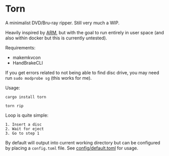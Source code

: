 # Torn

A minimalist DVD/Bru-ray ripper. Still very much a WIP.

Heavily inspired by [ARM](https://github.com/automatic-ripping-machine/automatic-ripping-machine), but with the goal to run entirely
in user space (and also within docker but this is currently untested).

Requirements:

* makemkvcon
* HandBrakeCLI

If you get errors related to not being able to find disc drive, you may need run `sudo modprobe sg` (this works for me).

Usage:

```
cargo install torn

torn rip
```

Loop is quite simple:

    1. Insert a disc
    2. Wait for eject
    3. Go to step 1

By default will output into current working directory but can be configured by placing a `config.toml` file.
See [config/default.toml](config/default.toml) for usage.
